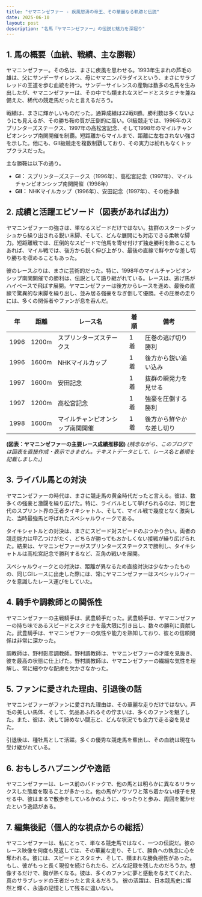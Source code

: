 ```yaml
---
title: "ヤマニンゼファー - 疾風怒濤の帝王、その華麗なる軌跡と伝説"
date: 2025-06-10
layout: post
description: "名馬『ヤマニンゼファー』の伝説と魅力を深堀り"
---
```


## 1. 馬の概要（血統、戦績、主な勝鞍）

ヤマニンゼファー。その名は、まさに疾風を思わせる。1993年生まれの芦毛の雄は、父にサンデーサイレンス、母にヤマニンパラダイスという、まさにサラブレッドの王道を歩む血統を持つ。サンデーサイレンスの産駒は数多の名馬を生み出したが、ヤマニンゼファーは、その中でも類まれなスピードとスタミナを兼ね備えた、稀代の競走馬だったと言えるだろう。

戦績は、まさに輝かしいものだった。通算成績は22戦8勝。勝利数は多くないようにも見えるが、その勝ち鞍の質が圧倒的に高い。GI級競走では、1996年のスプリンターズステークス、1997年の高松宮記念、そして1998年のマイルチャンピオンシップ南関開催を制覇。短距離からマイルまで、距離に左右されない強さを示した。他にも、GII級競走を複数制覇しており、その実力は紛れもなくトップクラスだった。

主な勝鞍は以下の通り。

* **GI：** スプリンターズステークス（1996年）、高松宮記念（1997年）、マイルチャンピオンシップ南関開催（1998年）
* **GII：**  NHKマイルカップ（1996年）、安田記念（1997年）、その他多数


## 2. 成績と活躍エピソード（図表があれば出力）

ヤマニンゼファーの強さは、単なるスピードだけではない。抜群のスタートダッシュから繰り出される鋭い末脚、そして、どんな展開にも対応できる柔軟な脚力。短距離戦では、圧倒的なスピードで他馬を寄せ付けず独走勝利を飾ることもあれば、マイル戦では、後方から鋭く伸び上がり、最後の直線で鮮やかな差し切り勝ちを収めることもあった。

彼のレースぶりは、まさに芸術的だった。特に、1998年のマイルチャンピオンシップ南関開催での勝利は、伝説として語り継がれている。レースは、逃げ馬がハイペースで飛ばす展開。ヤマニンゼファーは後方からレースを進め、最後の直線で驚異的な末脚を繰り出し、並み居る強豪をなぎ倒して優勝。その圧巻の走りには、多くの関係者やファンが息を呑んだ。

| 年 | 距離 | レース名 | 着順 | 備考 |
|---|---|---|---|---|
| 1996 | 1200m | スプリンターズステークス | 1着 | 圧巻の逃げ切り勝利 |
| 1996 | 1600m | NHKマイルカップ | 1着 | 後方から鋭い追い込み |
| 1997 | 1600m | 安田記念 | 1着 | 抜群の瞬発力を見せる |
| 1997 | 1200m | 高松宮記念 | 1着 | 強豪を圧倒する勝利 |
| 1998 | 1600m | マイルチャンピオンシップ南関開催 | 1着 | 後方から鮮やかな差し切り |


**(図表：ヤマニンゼファーの主要レース成績推移図)**  *(残念ながら、このブログでは図表を直接作成・表示できません。テキストデータとして、レース名と着順を記載しました。)*


## 3. ライバル馬との対決

ヤマニンゼファーの時代は、まさに競走馬の黄金時代だったと言える。彼は、数多くの強豪と激闘を繰り広げた。特に、ライバルとして挙げられるのは、同じ世代のスプリント界の王者タイキシャトル、そして、マイル戦で幾度となく激突した、当時最強馬と呼ばれたスペシャルウィークである。

タイキシャトルとの対決は、まさにスピード対スピードのぶつかり合い。両者の競走能力は甲乙つけがたく、どちらが勝ってもおかしくない接戦が繰り広げられた。結果は、ヤマニンゼファーがスプリンターズステークスで勝利し、タイキシャトルは高松宮記念で勝利するなど、互角の戦いを展開。

スペシャルウィークとの対決は、距離が異なるため直接対決は少なかったものの、同じGIレースに出走した際には、常にヤマニンゼファーはスペシャルウィークを意識したレース運びをしていた。


## 4. 騎手や調教師との関係性

ヤマニンゼファーの主戦騎手は、武豊騎手だった。武豊騎手は、ヤマニンゼファーの持ち味であるスピードとスタミナを最大限に引き出し、数々の勝利に貢献した。武豊騎手は、ヤマニンゼファーの気性や能力を熟知しており、彼との信頼関係は非常に深かった。

調教師は、野村彰彦調教師。野村調教師は、ヤマニンゼファーの才能を見抜き、彼を最高の状態に仕上げた。野村調教師は、ヤマニンゼファーの繊細な気性を理解し、常に細やかな配慮を欠かさなかった。


## 5. ファンに愛された理由、引退後の話

ヤマニンゼファーがファンに愛された理由は、その華麗な走りだけではない。芦毛の美しい馬体、そして、気品あふれるその佇まいは、多くのファンを魅了した。また、彼は、決して諦めない闘志と、どんな状況でも全力で走る姿を見せた。

引退後は、種牡馬として活躍。多くの優秀な競走馬を輩出し、その血統は現在も受け継がれている。


## 6. おもしろハプニングや逸話

ヤマニンゼファーは、レース前のパドックで、他の馬とは明らかに異なるリラックスした態度を取ることが多かった。他の馬がソワソワと落ち着かない様子を見せる中、彼はまるで散歩をしているかのように、ゆったりと歩み、周囲を驚かせたという逸話がある。


## 7. 編集後記（個人的な視点からの総括）

ヤマニンゼファーは、私にとって、単なる競走馬ではなく、一つの伝説だ。彼のレース映像を何度も見返しては、その華麗な走り、そして、勝負への執念に心を奪われる。彼には、スピードとスタミナ、そして、類まれな勝負根性があった。もし、彼がもっと長く現役を続けられたら、どんな記録を残したのだろうか。想像するだけで、胸が熱くなる。彼は、多くのファンに夢と感動を与えてくれた、真のサラブレッドの王者だったと言えるだろう。  彼の活躍は、日本競馬史に燦然と輝く、永遠の記憶として残るに違いない。
